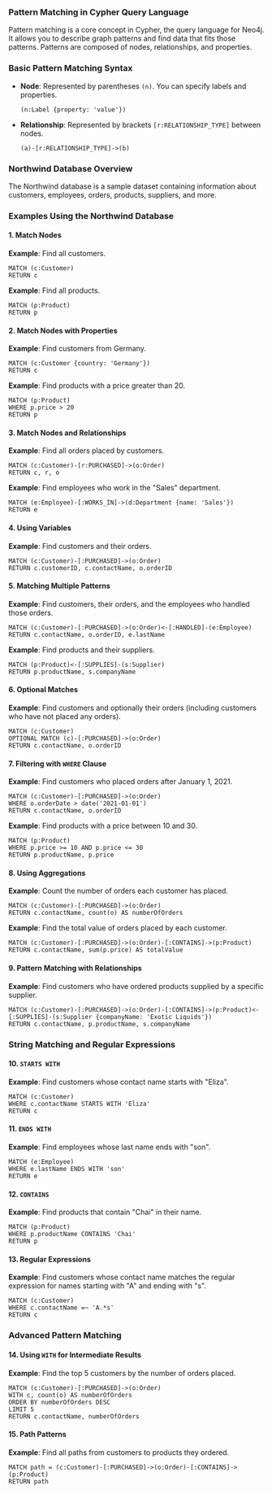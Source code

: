 ### Pattern Matching in Cypher Query Language

Pattern matching is a core concept in Cypher, the query language for Neo4j. It allows you to describe graph patterns and find data that fits those patterns. Patterns are composed of nodes, relationships, and properties.

### Basic Pattern Matching Syntax

- **Node**: Represented by parentheses `(n)`. You can specify labels and properties.
  ```cypher
  (n:Label {property: 'value'})
  ```
- **Relationship**: Represented by brackets `[r:RELATIONSHIP_TYPE]` between nodes.
  ```cypher
  (a)-[r:RELATIONSHIP_TYPE]->(b)
  ```

### Northwind Database Overview

The Northwind database is a sample dataset containing information about customers, employees, orders, products, suppliers, and more.

### Examples Using the Northwind Database

#### 1. Match Nodes

**Example**: Find all customers.
```cypher
MATCH (c:Customer)
RETURN c
```

**Example**: Find all products.
```cypher
MATCH (p:Product)
RETURN p
```

#### 2. Match Nodes with Properties

**Example**: Find customers from Germany.
```cypher
MATCH (c:Customer {country: 'Germany'})
RETURN c
```

**Example**: Find products with a price greater than 20.
```cypher
MATCH (p:Product)
WHERE p.price > 20
RETURN p
```

#### 3. Match Nodes and Relationships

**Example**: Find all orders placed by customers.
```cypher
MATCH (c:Customer)-[r:PURCHASED]->(o:Order)
RETURN c, r, o
```

**Example**: Find employees who work in the "Sales" department.
```cypher
MATCH (e:Employee)-[:WORKS_IN]->(d:Department {name: 'Sales'})
RETURN e
```

#### 4. Using Variables

**Example**: Find customers and their orders.
```cypher
MATCH (c:Customer)-[:PURCHASED]->(o:Order)
RETURN c.customerID, c.contactName, o.orderID
```

#### 5. Matching Multiple Patterns

**Example**: Find customers, their orders, and the employees who handled those orders.
```cypher
MATCH (c:Customer)-[:PURCHASED]->(o:Order)<-[:HANDLED]-(e:Employee)
RETURN c.contactName, o.orderID, e.lastName
```

**Example**: Find products and their suppliers.
```cypher
MATCH (p:Product)<-[:SUPPLIES]-(s:Supplier)
RETURN p.productName, s.companyName
```

#### 6. Optional Matches

**Example**: Find customers and optionally their orders (including customers who have not placed any orders).
```cypher
MATCH (c:Customer)
OPTIONAL MATCH (c)-[:PURCHASED]->(o:Order)
RETURN c.contactName, o.orderID
```

#### 7. Filtering with `WHERE` Clause

**Example**: Find customers who placed orders after January 1, 2021.
```cypher
MATCH (c:Customer)-[:PURCHASED]->(o:Order)
WHERE o.orderDate > date('2021-01-01')
RETURN c.contactName, o.orderID
```

**Example**: Find products with a price between 10 and 30.
```cypher
MATCH (p:Product)
WHERE p.price >= 10 AND p.price <= 30
RETURN p.productName, p.price
```

#### 8. Using Aggregations

**Example**: Count the number of orders each customer has placed.
```cypher
MATCH (c:Customer)-[:PURCHASED]->(o:Order)
RETURN c.contactName, count(o) AS numberOfOrders
```

**Example**: Find the total value of orders placed by each customer.
```cypher
MATCH (c:Customer)-[:PURCHASED]->(o:Order)-[:CONTAINS]->(p:Product)
RETURN c.contactName, sum(p.price) AS totalValue
```

#### 9. Pattern Matching with Relationships

**Example**: Find customers who have ordered products supplied by a specific supplier.
```cypher
MATCH (c:Customer)-[:PURCHASED]->(o:Order)-[:CONTAINS]->(p:Product)<-[:SUPPLIES]-(s:Supplier {companyName: 'Exotic Liquids'})
RETURN c.contactName, p.productName, s.companyName
```

### String Matching and Regular Expressions

#### 10. `STARTS WITH`

**Example**: Find customers whose contact name starts with "Eliza".
```cypher
MATCH (c:Customer)
WHERE c.contactName STARTS WITH 'Eliza'
RETURN c
```

#### 11. `ENDS WITH`

**Example**: Find employees whose last name ends with "son".
```cypher
MATCH (e:Employee)
WHERE e.lastName ENDS WITH 'son'
RETURN e
```

#### 12. `CONTAINS`

**Example**: Find products that contain "Chai" in their name.
```cypher
MATCH (p:Product)
WHERE p.productName CONTAINS 'Chai'
RETURN p
```

#### 13. Regular Expressions

**Example**: Find customers whose contact name matches the regular expression for names starting with "A" and ending with "s".
```cypher
MATCH (c:Customer)
WHERE c.contactName =~ 'A.*s'
RETURN c
```

### Advanced Pattern Matching

#### 14. Using `WITH` for Intermediate Results

**Example**: Find the top 5 customers by the number of orders placed.
```cypher
MATCH (c:Customer)-[:PURCHASED]->(o:Order)
WITH c, count(o) AS numberOfOrders
ORDER BY numberOfOrders DESC
LIMIT 5
RETURN c.contactName, numberOfOrders
```

#### 15. Path Patterns

**Example**: Find all paths from customers to products they ordered.
```cypher
MATCH path = (c:Customer)-[:PURCHASED]->(o:Order)-[:CONTAINS]->(p:Product)
RETURN path
```
